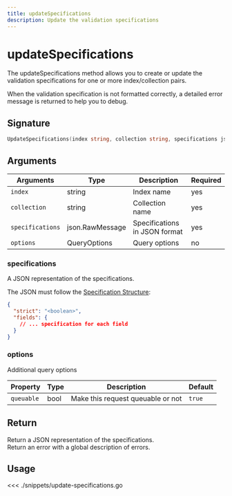 ```yaml
---
title: updateSpecifications
description: Update the validation specifications
---
```


# updateSpecifications

The updateSpecifications method allows you to create or update the validation specifications for one or more index/collection pairs.

When the validation specification is not formatted correctly, a detailed error message is returned to help you to debug.

## Signature

```go
UpdateSpecifications(index string, collection string, specifications json.RawMessage, options types.QueryOptions) (json.RawMessage, error)
```

## Arguments

| Arguments        | Type            | Description                   | Required |
| ---------------- | --------------- | ----------------------------- | -------- |
| `index`          | string          | Index name                    | yes      |
| `collection`     | string          | Collection name               | yes      |
| `specifications` | json.RawMessage | Specifications in JSON format | yes      |
| `options`        | QueryOptions    | Query options                 | no       |

### **specifications**

A JSON representation of the specifications.

The JSON must follow the [Specification Structure](/core/1/guide/datavalidation):

```json
{
  "strict": "<boolean>",
  "fields": {
    // ... specification for each field
  }
}
```

### **options**

Additional query options

| Property   | Type | Description                       | Default |
| ---------- | ---- | --------------------------------- | ------- |
| `queuable` | bool | Make this request queuable or not | `true`  |

## Return

Return a JSON representation of the specifications.  
Return an error with a global description of errors.

## Usage

<<< ./snippets/update-specifications.go
